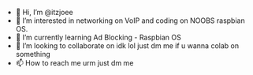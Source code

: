 - 👋 Hi, I’m @itzjoee
- 👀 I’m interested in networking on VoIP and coding on NOOBS raspbian OS. 
- 🌱 I’m currently learning Ad Blocking - Raspbian OS
- 💞️ I’m looking to collaborate on idk lol just dm me if u wanna colab on something 
- 📫 How to reach me urm just dm me


